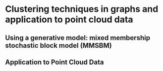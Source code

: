 # Clustering techniques in graphs and application to point cloud data

## Using a generative model: mixed membership stochastic block model (MMSBM)

## Application to Point Cloud Data


